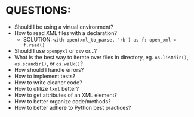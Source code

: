 # QUESTIONS:
* Should I be using a virtual environment?
* How to read XML files with a declaration?
	- SOLUTION:	`with open(xml_to_parse, 'rb') as f:
					open_xml = f.read()`
* Should I use `openpyxl` or `csv` or...?
* What is the best way to iterate over files in directory, eg. `os.listdir()`, `os.scandir()`, or `os.walk()`?
* How should I handle errors?
* How to implement tests?
* How to write cleaner code?
* How to utilize `lxml` better?
* How to get attributes of an XML element?
* How to better organize code/methods?
* How to better adhere to Python best practices?
